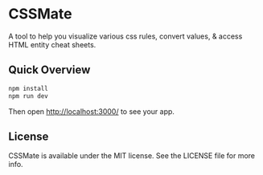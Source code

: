 # CSSMate

A tool to help you visualize various css rules, convert values, & access HTML entity cheat sheets.

## Quick Overview

```sh
npm install
npm run dev
```

Then open [http://localhost:3000/](http://localhost:3000/) to see your app.

## License

CSSMate is available under the MIT license. See the LICENSE file for more info.
